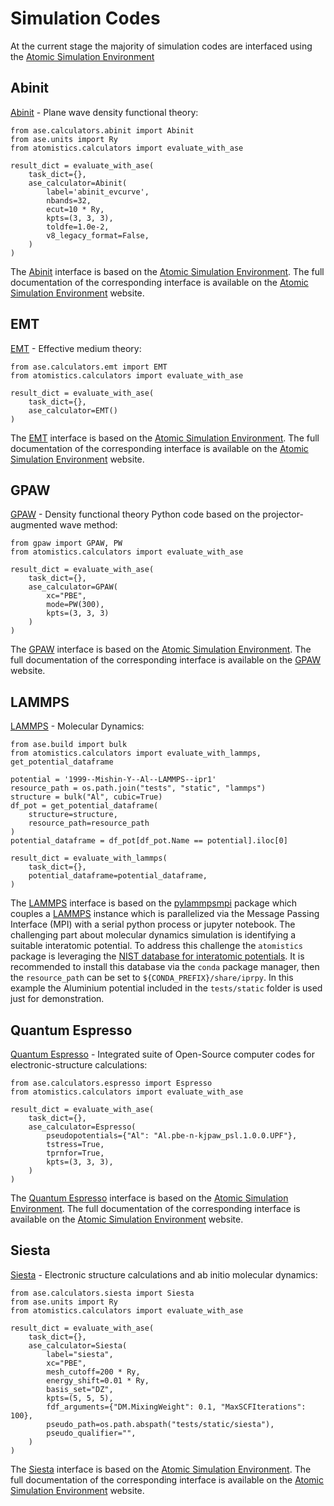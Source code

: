 # Simulation Codes
At the current stage the majority of simulation codes are interfaced using the [Atomic Simulation Environment](https://wiki.fysik.dtu.dk/ase/)

## Abinit
[Abinit](https://www.abinit.org) - Plane wave density functional theory:
```
from ase.calculators.abinit import Abinit
from ase.units import Ry
from atomistics.calculators import evaluate_with_ase

result_dict = evaluate_with_ase(
    task_dict={},
    ase_calculator=Abinit(
        label='abinit_evcurve',
        nbands=32,
        ecut=10 * Ry,
        kpts=(3, 3, 3),
        toldfe=1.0e-2,
        v8_legacy_format=False,
    )
)
```
The [Abinit](https://www.abinit.org) interface is based on the [Atomic Simulation Environment](https://wiki.fysik.dtu.dk/ase/ase/calculators/abinit.html).
The full documentation of the corresponding interface is available on the [Atomic Simulation Environment](https://wiki.fysik.dtu.dk/ase/ase/calculators/abinit.html)
website. 

## EMT
[EMT](https://wiki.fysik.dtu.dk/ase/ase/calculators/emt.html) - Effective medium theory: 
```
from ase.calculators.emt import EMT
from atomistics.calculators import evaluate_with_ase

result_dict = evaluate_with_ase(
    task_dict={}, 
    ase_calculator=EMT()
)
```
The [EMT](https://wiki.fysik.dtu.dk/ase/ase/calculators/emt.html) interface is based on the [Atomic Simulation Environment](https://wiki.fysik.dtu.dk/ase/ase/calculators/emt.html).
The full documentation of the corresponding interface is available on the [Atomic Simulation Environment](https://wiki.fysik.dtu.dk/ase/ase/calculators/emt.html)
website. 

## GPAW
[GPAW](https://wiki.fysik.dtu.dk/gpaw/) - Density functional theory Python code based on the projector-augmented wave 
method:
```
from gpaw import GPAW, PW
from atomistics.calculators import evaluate_with_ase

result_dict = evaluate_with_ase(
    task_dict={}, 
    ase_calculator=GPAW(
        xc="PBE",
        mode=PW(300),
        kpts=(3, 3, 3)
    )
)
```
The [GPAW](https://wiki.fysik.dtu.dk/gpaw/) interface is based on the [Atomic Simulation Environment](https://wiki.fysik.dtu.dk/ase/).
The full documentation of the corresponding interface is available on the [GPAW](https://wiki.fysik.dtu.dk/gpaw/)
website. 

## LAMMPS
[LAMMPS](https://www.lammps.org) - Molecular Dynamics:
```
from ase.build import bulk
from atomistics.calculators import evaluate_with_lammps, get_potential_dataframe

potential = '1999--Mishin-Y--Al--LAMMPS--ipr1'
resource_path = os.path.join("tests", "static", "lammps")
structure = bulk("Al", cubic=True)
df_pot = get_potential_dataframe(
    structure=structure,
    resource_path=resource_path
)
potential_dataframe = df_pot[df_pot.Name == potential].iloc[0]

result_dict = evaluate_with_lammps(
    task_dict={},
    potential_dataframe=potential_dataframe,
)
```
The [LAMMPS](https://www.lammps.org) interface is based on the [pylammpsmpi](https://github.com/pyiron/pylammpsmpi)
package which couples a [LAMMPS](https://www.lammps.org) instance which is parallelized via the Message Passing Interface
(MPI) with a serial python process or jupyter notebook. The challenging part about molecular dynamics simulation is 
identifying a suitable interatomic potential. To address this challenge the `atomistics` package is leveraging the
[NIST database for interatomic potentials](https://www.ctcms.nist.gov/potentials). It is recommended to install this 
database via the `conda` package manager, then the `resource_path` can be set to `${CONDA_PREFIX}/share/iprpy`. In this 
example the Aluminium potential included in the `tests/static` folder is used just for demonstration. 

## Quantum Espresso 
[Quantum Espresso](https://www.quantum-espresso.org) - Integrated suite of Open-Source computer codes for 
electronic-structure calculations:
```
from ase.calculators.espresso import Espresso
from atomistics.calculators import evaluate_with_ase

result_dict = evaluate_with_ase(
    task_dict={}, 
    ase_calculator=Espresso(
        pseudopotentials={"Al": "Al.pbe-n-kjpaw_psl.1.0.0.UPF"},
        tstress=True,
        tprnfor=True,
        kpts=(3, 3, 3),
    )
)
```
The [Quantum Espresso](https://www.quantum-espresso.org) interface is based on the [Atomic Simulation Environment](https://wiki.fysik.dtu.dk/ase/ase/calculators/espresso.html).
The full documentation of the corresponding interface is available on the [Atomic Simulation Environment](https://wiki.fysik.dtu.dk/ase/ase/calculators/espresso.html)
website. 

## Siesta
[Siesta](https://siesta-project.org) - Electronic structure calculations and ab initio molecular dynamics:
```
from ase.calculators.siesta import Siesta
from ase.units import Ry
from atomistics.calculators import evaluate_with_ase

result_dict = evaluate_with_ase(
    task_dict={}, 
    ase_calculator=Siesta(
        label="siesta",
        xc="PBE",
        mesh_cutoff=200 * Ry,
        energy_shift=0.01 * Ry,
        basis_set="DZ",
        kpts=(5, 5, 5),
        fdf_arguments={"DM.MixingWeight": 0.1, "MaxSCFIterations": 100},
        pseudo_path=os.path.abspath("tests/static/siesta"),
        pseudo_qualifier="",
    )
)
```
The [Siesta](https://siesta-project.org) interface is based on the [Atomic Simulation Environment](https://wiki.fysik.dtu.dk/ase/ase/calculators/siesta.html).
The full documentation of the corresponding interface is available on the [Atomic Simulation Environment](https://wiki.fysik.dtu.dk/ase/ase/calculators/siesta.html)
website. 